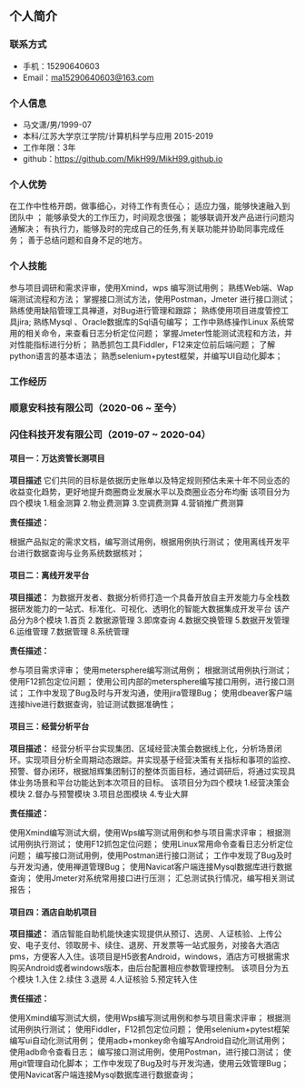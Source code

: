 ## 个人简介
### 联系方式
- 手机：15290640603
- Email：ma15290640603@163.com

### 个人信息
- 马文潇/男/1999-07
- 本科/江苏大学京江学院/计算机科学与应用 2015-2019
- 工作年限：3年
- github：https://github.com/MikH99/MikH99.github.io

### 个人优势
在工作中性格开朗，做事细心，对待工作有责任心；
适应力强，能够快速融入到团队中 ；
能够承受大的工作压力，时间观念很强；
能够联调开发产品进行问题沟通解决；
有执行力，能够及时的完成自己的任务,有关联功能并协助同事完成任务；
善于总结问题和自身不足的地方。

### 个人技能
参与项目调研和需求评审，使用Xmind，wps 编写测试用例； 
熟练Web端、Wap端测试流程和方法；
掌握接口测试方法，使用Postman，Jmeter 进行接口测试；
熟练使用缺陷管理工具禅道，对Bug进行管理和跟踪；
熟练使用项目进度管控工具jira;
熟练Mysql 、Oracle数据库的Sql语句编写；
工作中熟练操作Linux 系统常用的相关命令，来查看日志分析定位问题；
掌握Jmeter性能测试流程和方法，并对性能指标进行分析；
熟悉抓包工具Fiddler，F12来定位前后端问题；
了解python语言的基本语法；
熟悉selenium+pytest框架，并编写UI自动化脚本；

### 工作经历
### 顺意安科技有限公司（2020-06 ~ 至今）
### 闪住科技开发有限公司（2019-07 ~ 2020-04）

#### 项目一：万达资管长测项目
**项目描述**
   它们共同的目标是依据历史账单以及特定规则预估未来十年不同业态的收益变化趋势，更好地提升商圈商业发展水平以及商圈业态分布均衡
该项目分为四个模块
1.租金测算
2.物业费测算
3.空调费测算
4.营销推广费测算

**责任描述：**

根据产品拟定的需求文档，编写测试用例，根据用例执行测试；
使用离线开发平台进行数据查询与业务系统数据核对；

#### 项目二：离线开发平台
**项目描述：**
   为数据开发者、数据分析师打造一个具备开放自主开发能力与全栈数据研发能力的一站式、标准化、可视化、透明化的智能大数据集成开发平台
该产品分为8个模块
1.首页
2.数据源管理
3.即席查询
4.数据交换管理
5.数据开发管理
6.运维管理
7.数据管理
8.系统管理 

**责任描述：**

参与项目需求评审；
使用metersphere编写测试用例；
根据测试用例执行测试；
使用F12抓包定位问题；
使用公司内部的metersphere编写接口用例，进行接口测试；
工作中发现了Bug及时与开发沟通，使用jira管理Bug；
使用dbeaver客户端连接hive进行数据查询，验证测试数据准确性；

#### 项目三：经营分析平台
**项目描述：**
   经营分析平台实现集团、区域经营决策会数据线上化，分析场景闭环。实现项目分析全周期动态跟踪。并实现基于经营决策有关指标和事项的监控、预警、督办闭环，根据旭辉集团制订的整体页面目标，通过调研后，将通过实现具体业务场景和平台功能达到本次项目的目标。
该项目分为四个模块
1.经营决策会模块
2.督办与预警模块
3.项目总图模块
4.专业大屏

**责任描述：**

使用Xmind编写测试大纲，使用Wps编写测试用例和参与项目需求评审；
根据测试用例执行测试；
使用F12抓包定位问题；
使用Linux常用命令查看日志分析定位问题；
编写接口测试用例，使用Postman进行接口测试；
工作中发现了Bug及时与开发沟通，使用禅道管理Bug；
使用Navicat客户端连接Mysql数据库进行数据查询；
使用Jmeter对系统常用接口进行压测；
汇总测试执行情况，编写相关测试报告；

#### 项目四：酒店自助机项目
**项目描述：**
   酒店智能自助机能快速实现提供从预订、选房、人证核验、上传公安、电子支付、领取房卡、续住、退房、开发票等一站式服务，对接各大酒店pms，方便客人入住。该项目是H5嵌套Android，windows，酒店方可根据需求购买Android或者windows版本，由后台配置相应参数管理控制。
该项目分为五个模块
1.入住
2.续住
3.退房
4.人证核验 
5.预定转入住 

**责任描述：**

使用Xmind编写测试大纲，使用Wps编写测试用例和参与项目需求评审；
根据测试用例执行测试；
使用Fiddler，F12抓包定位问题；
使用selenium+pytest框架编写ui自动化测试用例；
使用adb+monkey命令编写Android自动化测试用例；
使用adb命令查看日志；
编写接口测试用例，使用Postman，进行接口测试；
使用git管理自动化脚本；
工作中发现了Bug及时与开发沟通，使用云效管理Bug；
使用Navicat客户端连接Mysql数据库进行数据查询；


